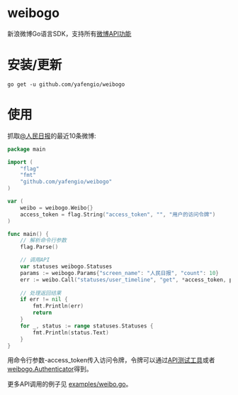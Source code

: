 weibogo
====

新浪微博Go语言SDK，支持所有<a href="http://open.weibo.com/wiki/微博API">微博API功能</a>

# 安装/更新

```
go get -u github.com/yafengio/weibogo
```

# 使用

抓取<a href="http://weibo.com/rmrb">@人民日报</a>的最近10条微博:

```go
package main

import (
	"flag"
	"fmt"
	"github.com/yafengio/weibogo"
)

var (
	weibo = weibogo.Weibo{}
	access_token = flag.String("access_token", "", "用户的访问令牌")
)

func main() {
	// 解析命令行参数
	flag.Parse()

	// 调用API
	var statuses weibogo.Statuses
	params := weibogo.Params{"screen_name": "人民日报", "count": 10}
	err := weibo.Call("statuses/user_timeline", "get", *access_token, params, &statuses)
	
	// 处理返回结果
	if err != nil {
		fmt.Println(err)
		return
	}
	for _, status := range statuses.Statuses {
		fmt.Println(status.Text)
	}
}
```

用命令行参数-access_token传入访问令牌，令牌可以通过<a href="http://open.weibo.com/tools/console">API测试工具</a>或者<a href="https://github.com/yafengio/weibogo/blob/master/examples/auth.go">weibogo.Authenticator</a>得到。

更多API调用的例子见 <a href="https://github.com/yafengio/weibogo/blob/master/examples/weibo.go">examples/weibo.go</a>。
